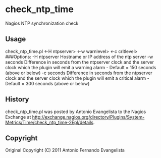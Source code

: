 check_ntp_time
==============

  Nagios NTP synchronization check

Usage
-----
check_ntp_time.pl <-H ntpserver> <-w warnlevel> <-c critlevel>
###Options:
-H ntpserver   Hostname or IP address of the ntp server
-w seconds     Difference in seconds from the ntpserver clock and the server clock which the plugin will emit a warning alarm - Default = 150 seconds (above or below)
-c seconds     Difference in seconds from the ntpserver clock and the server clock which the plugin will emit a critical alarm - Default = 300 seconds (above or below)


History
-------
check_ntp_time.pl was posted by Antonio Evangelista to the Nagios
Exchange at
http://exchange.nagios.org/directory/Plugins/System-Metrics/Time/check_ntp_time-2Epl/details.

Copyright
---------
Original Copyright (C) 2011 Antonio Fernando Evangelista
